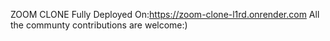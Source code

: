 ZOOM CLONE
Fully Deployed On:https://zoom-clone-l1rd.onrender.com
All the communty contributions are welcome:)
